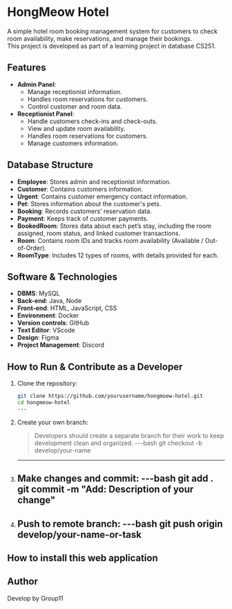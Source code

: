# HongMeow Hotel 

A simple hotel room booking management system for customers to check room availability, make reservations, and manage their bookings.  
This project is developed as part of a learning project in database CS251.

## Features

* **Admin Panel**:
    * Manage receptionist information.
    * Handles room reservations for customers.
    * Control customer and room data.
* **Receptionist Panel**:
    * Handle customers check-ins and check-outs.
    * View and update room availability.
    * Handles room reservations for customers.
    * Manage customers information.

## Database Structure
* **Employee**: Stores admin and receptionist information.
* **Customer**: Contains customers information.
* **Urgent**: Contains customer emergency contact information.
* **Pet**: Stores information about the customer's pets.
* **Booking**: Records customers’ reservation data.
* **Payment**: Keeps track of customer payments.
* **BookedRoom**: Stores data about each pet’s stay, including the room assigned, room status, and linked customer transactions.
* **Room**: Contains room IDs and tracks room availability (Available / Out-of-Order).
* **RoomType**: Includes 12 types of rooms, with details provided for each.

## Software & Technologies
* **DBMS**: MySQL 
* **Back-end**: Java, Node 
* **Front-end**: HTML, JavaScript, CSS 
* **Environment**: Docker 
* **Version controls**: GitHub 
* **Text Editor**: VScode 
* **Design**: Figma 
* **Project Management**: Discord 

## How to Run  & Contribute as a Developer
1. Clone the repository:
   ```bash
   git clone https://github.com/yourusername/hongmoew-hotel.git
   cd hongmeow-hotel
   ---
2. Create your own branch:
    > Developers should create a separate branch for their work to keep development clean and organized.
    ---bash
    git checkout -b develop/your-name
    ---
3. Make changes and commit:
    ---bash
    git add .
    git commit -m "Add: Description of your change"
    ---
4. Push to remote branch:
    ---bash
    git push origin develop/your-name-or-task
    ---

## How to install this web application

## Author
Develop by Group11

